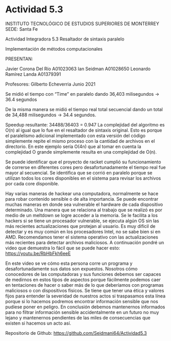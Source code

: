 # Actividad 5.3



INSTITUTO TECNOLÓGICO DE ESTUDIOS SUPERIORES DE MONTERREY
SEDE: Santa Fe 


Actividad Integradora 5.3 Resaltador de sintaxis paralelo


Implementación de métodos computacionales



PRESENTAN: 
                                              
Javier Corona Del Río                A01023063
Ian Seidman                               A01028650
Leonardo Ramírez Landa	   A01379391









Profesores:
Gilberto Echeverria
Junio 2021


Se midió el tiempo con “Time” en paralelo dando 36,403 milisegundos -> 36.4 segundos




De la misma manera se midió el tiempo real total secuencial dando un total de 34,488 milisegundos -> 34.4 segundos.

Speedup resultante: 34488/36403 = 0.947
La complejidad del algoritmo es O(n) al igual que lo fue en el resaltador de sintaxis original. Esto es porque el paralelismo adicional implementado con esta versión del código simplemente repite el mismo proceso con la cantidad de archivos en el directorio. En este ejemplo sería O(4n) que al tomar en cuenta la complejidad O grande simplemente resulta en una complejidad de O(n). 

Se puede identificar que el proyecto de racket cumplió su funcionamiento de correrse en diferentes cores pero desafortunadamente el tiempo real fue mayor al secuencial. Se identifica que se corrió en paralelo porque se utilizan todos los cores disponibles en el sistema para revisar los archivos por cada core disponible.

Hay varias maneras de hackear una computadora, normalmente se hace para robar contenido sensible o de alta importancia. Se puede encontrar muchas maneras en donde sea vulnerable el hardware de cada dispositivo determinado. Una manera que se relaciona al trabajo que se realizó es por medio de un meltdown se logre acceder a la memoria. Se le facilita a los hackers si se tiene un procesador vulnerable, se ejecuta algún OS sin las más recientes actualizaciones que protejan al usuario. Es muy difícil de detectar y es muy común en los procesadores Intel, no se sabe bien si en AMD. Recomendamos tener el sistema operativo con las actualizaciones más recientes para detectar archivos maliciosos. A continuación pondré un video que demuestra lo fácil que se puede hacer esto: https://youtu.be/RbHbFkh6eeE 

En este video se ve cómo esta persona corre un programa y desafortunadamente sus datos son expuestos. Nosotros cómo conocedores de las computadoras y sus funciones debemos ser capaces de medirnos en estos tipos de aspectos porque fácilmente podemos caer en tentaciones de hacer o saber más de lo que deberíamos con programas maliciosos o con dispositivos físicos. Se tiene que tener una ética y valores fijos para entender la severidad de nuestros actos si traspasamos esta línea porque si lo hacemos podremos encontrar información sensible que nos pudiese poner en peligro. En conclusión debemos mantenernos informados para no filtrar información sensible accidentalmente en un futuro no muy lejano y mantenernos pendientes de las miles de consecuencias que existen si hacemos un acto así. 

Repositorio de Github: https://github.com/Seidmani64/Actividad5.3 

